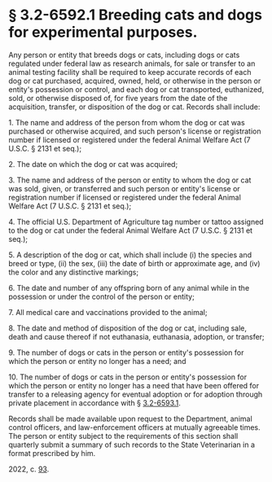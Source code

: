 # § 3.2-6592.1 Breeding cats and dogs for experimental purposes.

<p>Any person or entity that breeds dogs or cats, including dogs or cats regulated under federal law as research animals, for sale or transfer to an animal testing facility shall be required to keep accurate records of each dog or cat purchased, acquired, owned, held, or otherwise in the person or entity's possession or control, and each dog or cat transported, euthanized, sold, or otherwise disposed of, for five years from the date of the acquisition, transfer, or disposition of the dog or cat. Records shall include:</p><p>1. The name and address of the person from whom the dog or cat was purchased or otherwise acquired, and such person's license or registration number if licensed or registered under the federal Animal Welfare Act (7 U.S.C. § 2131 et seq.);</p><p>2. The date on which the dog or cat was acquired;</p><p>3. The name and address of the person or entity to whom the dog or cat was sold, given, or transferred and such person or entity's license or registration number if licensed or registered under the federal Animal Welfare Act (7 U.S.C. § 2131 et seq.);</p><p>4. The official U.S. Department of Agriculture tag number or tattoo assigned to the dog or cat under the federal Animal Welfare Act (7 U.S.C. § 2131 et seq.);</p><p>5. A description of the dog or cat, which shall include (i) the species and breed or type, (ii) the sex, (iii) the date of birth or approximate age, and (iv) the color and any distinctive markings;</p><p>6. The date and number of any offspring born of any animal while in the possession or under the control of the person or entity;</p><p>7. All medical care and vaccinations provided to the animal;</p><p>8. The date and method of disposition of the dog or cat, including sale, death and cause thereof if not euthanasia, euthanasia, adoption, or transfer;</p><p>9. The number of dogs or cats in the person or entity's possession for which the person or entity no longer has a need; and</p><p>10. The number of dogs or cats in the person or entity's possession for which the person or entity no longer has a need that have been offered for transfer to a releasing agency for eventual adoption or for adoption through private placement in accordance with § <a href='/vacode/3.2-6593.1/'>3.2-6593.1</a>.</p><p>Records shall be made available upon request to the Department, animal control officers, and law-enforcement officers at mutually agreeable times. The person or entity subject to the requirements of this section shall quarterly submit a summary of such records to the State Veterinarian in a format prescribed by him.</p><p>2022, c. <a href='http://lis.virginia.gov/cgi-bin/legp604.exe?221+ful+CHAP0093'>93</a>.</p>
